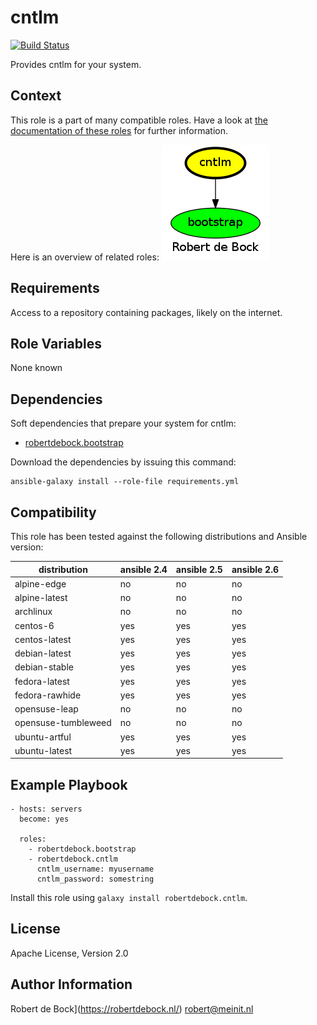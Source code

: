 cntlm
=========

[![Build Status](https://travis-ci.org/robertdebock/ansible-role-cntlm.svg?branch=master)](https://travis-ci.org/robertdebock/ansible-role-cntlm)

Provides cntlm for your system.

Context
-------
This role is a part of many compatible roles. Have a look at [the documentation of these roles](https://robertdebock.nl/) for further information.

Here is an overview of related roles:
![dependencies](https://raw.githubusercontent.com/robertdebock/drawings/artifacts/cntlm.png "Dependency")

Requirements
------------

Access to a repository containing packages, likely on the internet.

Role Variables
--------------

None known

Dependencies
------------

Soft dependencies that prepare your system for cntlm:

- [robertdebock.bootstrap](https://travis-ci.org/robertdebock/ansible-role-bootstrap)

Download the dependencies by issuing this command:
```
ansible-galaxy install --role-file requirements.yml
```

Compatibility
-------------

This role has been tested against the following distributions and Ansible version:

|distribution|ansible 2.4|ansible 2.5|ansible 2.6|
|------------|-----------|-----------|-----------|
|alpine-edge|no|no|no|
|alpine-latest|no|no|no|
|archlinux|no|no|no|
|centos-6|yes|yes|yes|
|centos-latest|yes|yes|yes|
|debian-latest|yes|yes|yes|
|debian-stable|yes|yes|yes|
|fedora-latest|yes|yes|yes|
|fedora-rawhide|yes|yes|yes|
|opensuse-leap|no|no|no|
|opensuse-tumbleweed|no|no|no|
|ubuntu-artful|yes|yes|yes|
|ubuntu-latest|yes|yes|yes|

Example Playbook
----------------

```
- hosts: servers
  become: yes

  roles:
    - robertdebock.bootstrap
    - robertdebock.cntlm
      cntlm_username: myusername
      cntlm_password: somestring
```

Install this role using `galaxy install robertdebock.cntlm`.

License
-------

Apache License, Version 2.0

Author Information
------------------

Robert de Bock](https://robertdebock.nl/) <robert@meinit.nl>
